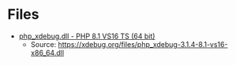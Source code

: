 # Files

- [php_xdebug.dll - PHP 8.1 VS16 TS (64 bit)](php_xdebug.dll)
  - Source: https://xdebug.org/files/php_xdebug-3.1.4-8.1-vs16-x86_64.dll
